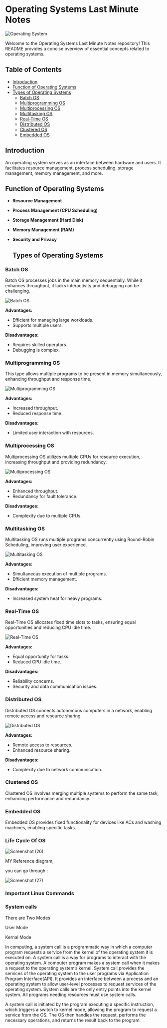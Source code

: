 # Operating Systems Last Minute Notes

![Operating System](https://github.com/aasthad27/Operating-system/assets/89932857/f7280092-180f-4d7b-84d3-10a73eaeb1c1)

Welcome to the Operating Systems Last Minute Notes repository! This README provides a concise overview of essential concepts related to operating systems.

## Table of Contents
- [Introduction](#introduction)
- [Function of Operating Systems](#function-of-operating-systems)
- [Types of Operating Systems](#types-of-operating-systems)
  - [Batch OS](#batch-os)
  - [Multiprogramming OS](#multiprogramming-os)
  - [Multiprocessing OS](#multiprocessing-os)
  - [Multitasking OS](#multitasking-os)
  - [Real-Time OS](#real-time-os)
  - [Distributed OS](#distributed-os)
  - [Clustered OS](#clustered-os)
  - [Embedded OS](#embedded-os)

## Introduction
An operating system serves as an interface between hardware and users. It facilitates resource management, process scheduling, storage management, memory management, and more.

## Function of Operating Systems
- **Resource Management**
- **Process Management (CPU Scheduling)**
- **Storage Management (Hard Disk)**
- **Memory Management (RAM)**
- **Security and Privacy**

  ## Types of Operating Systems 
### Batch OS
Batch OS processes jobs in the main memory sequentially. While it enhances throughput, it lacks interactivity and debugging can be challenging.

![Batch OS](https://github.com/aasthad27/Operating-system/assets/89932857/9f0b919a-7908-43c5-9309-c4654638683d)

**Advantages:**
- Efficient for managing large workloads.
- Supports multiple users.

**Disadvantages:**
- Requires skilled operators.
- Debugging is complex.

### Multiprogramming OS
This type allows multiple programs to be present in memory simultaneously, enhancing throughput and response time.

![Multiprogramming OS](https://github.com/aasthad27/Operating-system/assets/89932857/f1112e94-dea1-45d7-980a-856a015becc0)

**Advantages:**
- Increased throughput.
- Reduced response time.

**Disadvantages:**
- Limited user interaction with resources.

### Multiprocessing OS
Multiprocessing OS utilizes multiple CPUs for resource execution, increasing throughput and providing redundancy.

![Multiprocessing OS](https://github.com/aasthad27/Operating-system/assets/89932857/9ef8e31a-6d50-4e91-a718-7d68d51e3ffa)

**Advantages:**
- Enhanced throughput.
- Redundancy for fault tolerance.

**Disadvantages:**
- Complexity due to multiple CPUs.

### Multitasking OS
Multitasking OS runs multiple programs concurrently using Round-Robin Scheduling, improving user experience.

![Multitasking OS](https://github.com/aasthad27/Operating-system/assets/89932857/301d0f24-e163-4272-a33b-e63f69890d90)

**Advantages:**
- Simultaneous execution of multiple programs.
- Efficient memory management.

**Disadvantages:**
- Increased system heat for heavy programs.

### Real-Time OS
Real-Time OS allocates fixed time slots to tasks, ensuring equal opportunities and reducing CPU idle time.

![Real-Time OS](https://github.com/aasthad27/Operating-system/assets/89932857/1dbc48b1-9a0e-498e-9a20-d9f0b794f698)

**Advantages:**
- Equal opportunity for tasks.
- Reduced CPU idle time.

**Disadvantages:**
- Reliability concerns.
- Security and data communication issues.

### Distributed OS
Distributed OS connects autonomous computers in a network, enabling remote access and resource sharing.

![Distributed OS](https://github.com/aasthad27/Operating-system/assets/89932857/2c60d6b2-88c9-423e-a7d5-76d74f04ebb0)

**Advantages:**
- Remote access to resources.
- Enhanced resource sharing.

**Disadvantages:**
- Complexity due to network communication.

### Clustered OS
Clustered OS involves merging multiple systems to perform the same task, enhancing performance and redundancy.

### Embedded OS
Embedded OS provides fixed functionality for devices like ACs and washing machines, enabling specific tasks.

### Life Cycle Of OS

![Screenshot (26)](https://github.com/aasthad27/Operating-system/assets/89932857/c0d8eb1f-51b9-46a1-8f1a-68e14b6edf73)

MY Reference diagram, 

you can go through :

![Screenshot (27)](https://github.com/aasthad27/Operating-system/assets/89932857/4ae7b0da-e8d1-491f-be83-457f68620bc5)

### Important Linux Commands 

[](https://www.digitalocean.com/community/tutorials/linux-commands)

### System calls 

There are Two Modes

User Mode 

Kernal Mode

In computing, a system call is a programmatic way in which a computer program requests a service from the kernel of the operating system it is executed on. A system call is a way for programs to interact with the operating system. A computer program makes a system call when it makes a request to the operating system’s kernel. System call provides the services of the operating system to the user programs via Application Program Interface(API). It provides an interface between a process and an operating system to allow user-level processes to request services of the operating system. System calls are the only entry points into the kernel system. All programs needing resources must use system calls.

A system call is initiated by the program executing a specific instruction, which triggers a switch to kernel mode, allowing the program to request a service from the OS. The OS then handles the request, performs the necessary operations, and returns the result back to the program.







